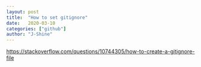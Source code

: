 ```yaml
---
layout: post
title:  "How to set gitignore"
date:   2020-03-10
categories: ["github"]
author: "J-Shine"
---
```


https://stackoverflow.com/questions/10744305/how-to-create-a-gitignore-file
